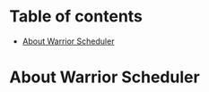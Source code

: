 # Table of contents
* [About Warrior Scheduler](#about-warrior-scheduler)

# About Warrior Scheduler
